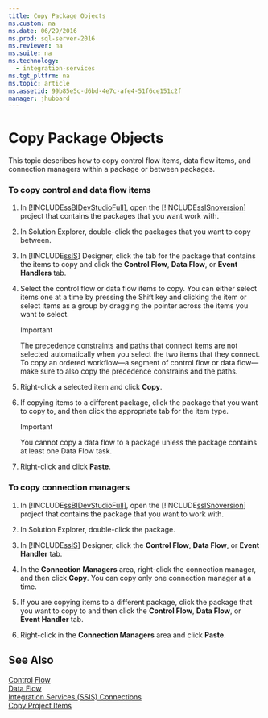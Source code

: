 ```yaml
---
title: Copy Package Objects
ms.custom: na
ms.date: 06/29/2016
ms.prod: sql-server-2016
ms.reviewer: na
ms.suite: na
ms.technology: 
  - integration-services
ms.tgt_pltfrm: na
ms.topic: article
ms.assetid: 99b85e5c-d6bd-4e7c-afe4-51f6ce151c2f
manager: jhubbard
---
```

# Copy Package Objects
This topic describes how to copy control flow items, data flow items, and connection managers within a package or between packages.  
  
### To copy control and data flow items  
  
1.  In [!INCLUDE[ssBIDevStudioFull](../../Topics/TopicNameContainA/includes/ssBIDevStudioFull_md.md)], open the [!INCLUDE[ssISnoversion](../../Topics/TopicNameContainA/includes/ssISnoversion_md.md)] project that contains the packages that you want work with.  
  
2.  In Solution Explorer, double-click the packages that you want to copy between.  
  
3.  In [!INCLUDE[ssIS](../../Topics/TopicNameContainA/includes/ssIS_md.md)] Designer, click the tab for the package that contains the items to copy and click the **Control Flow**, **Data Flow**, or **Event Handlers** tab.  
  
4.  Select the control flow or data flow items to copy. You can either select items one at a time by pressing the Shift key and clicking the item or select items as a group by dragging the pointer across the items you want to select.  
  
    > [!IMPORTANT]  
    >  The precedence constraints and paths that connect items are not selected automatically when you select the two items that they connect. To copy an ordered workflow—a segment of control flow or data flow—make sure to also copy the precedence constrains and the paths.  
  
5.  Right-click a selected item and click **Copy**.  
  
6.  If copying items to a different package, click the package that you want to copy to, and then click the appropriate tab for the item type.  
  
    > [!IMPORTANT]  
    >  You cannot copy a data flow to a package unless the package contains at least one Data Flow task.  
  
7.  Right-click and click **Paste**.  
  
### To copy connection managers  
  
1.  In [!INCLUDE[ssBIDevStudioFull](../../Topics/TopicNameContainA/includes/ssBIDevStudioFull_md.md)], open the [!INCLUDE[ssISnoversion](../../Topics/TopicNameContainA/includes/ssISnoversion_md.md)] project that contains the package that you want to work with.  
  
2.  In Solution Explorer, double-click the package.  
  
3.  In [!INCLUDE[ssIS](../../Topics/TopicNameContainA/includes/ssIS_md.md)] Designer, click the **Control Flow**, **Data Flow**, or **Event Handler** tab.  
  
4.  In the **Connection Managers** area, right-click the connection manager, and then click **Copy**. You can copy only one connection manager at a time.  
  
5.  If you are copying items to a different package, click the package that you want to copy to and then click the **Control Flow**, **Data Flow**, or **Event Handler** tab.  
  
6.  Right-click in the **Connection Managers** area and click **Paste**.  
  
## See Also  
 [Control Flow](../../Topics/TopicNameNotContainA/Control-Flow.md)   
 [Data Flow](../../Topics/TopicNameNotContainA/Data-Flow.md)   
 [Integration Services (SSIS) Connections](../../Topics/TopicNameNotContainA/Integration-Services--SSIS--Connections.md)   
 [Copy Project Items](../../Topics/TopicNameNotContainA/Copy-Project-Items.md)